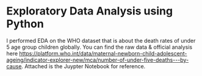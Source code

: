 # Exploratory Data Analysis using Python 
I performed EDA on the WHO dataset that is about the death rates of under 5 age group children globally. You can find the raw data & official analysis here https://platform.who.int/data/maternal-newborn-child-adolescent-ageing/indicator-explorer-new/mca/number-of-under-five-deaths---by-cause. Attached is the Juypter Notebook for reference.
